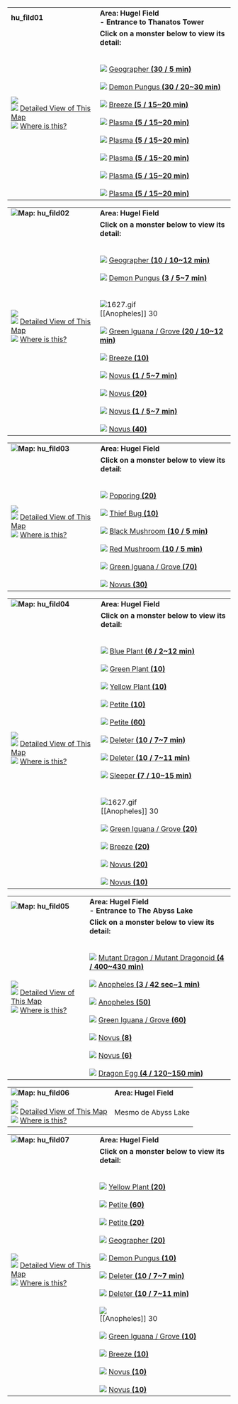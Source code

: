 |                                                                                                                                                                                                                                                                                                                                                               |                                                                                                                                                                                                                                                                                                                                                                                                                                                                                                                                                                                                                                                                                                                                                                                                                                                                                                                                                                                                                                                                                                                                                                                                                                                                          |
| ------------------------------------------------------------------------------------------------------------------------------------------------------------------------------------------------------------------------------------------------------------------------------------------------------------------------------------------------------------- | ------------------------------------------------------------------------------------------------------------------------------------------------------------------------------------------------------------------------------------------------------------------------------------------------------------------------------------------------------------------------------------------------------------------------------------------------------------------------------------------------------------------------------------------------------------------------------------------------------------------------------------------------------------------------------------------------------------------------------------------------------------------------------------------------------------------------------------------------------------------------------------------------------------------------------------------------------------------------------------------------------------------------------------------------------------------------------------------------------------------------------------------------------------------------------------------------------------------------------------------------------------------------ |
| **hu_fild01**                                                                                                                                                                                                                                                                                                                                                 | **Area: Hugel Field  <br>- Entrance to Thanatos Tower**                                                                                                                                                                                                                                                                                                                                                                                                                                                                                                                                                                                                                                                                                                                                                                                                                                                                                                                                                                                                                                                                                                                                                                                                                  |
| ![](https://file5s.ratemyserver.net/maps/hu_fild01.gif)  <br>![](https://ratemyserver.net/images/bu2.gif) [Detailed View of This Map](https://ratemyserver.net/index.php?page=npc_shop_warp&map=hu_fild01&re_mob=0)  <br>![](https://ratemyserver.net/images/bu2.gif) [Where is this?](https://ratemyserver.net/worldmap.php?selected_map=hu_fild01&re_mob=0) | **Click on a monster below to view its detail:**  <br>  <br><br>![](https://ratemyserver.net/images/bu2.gif) [Geographer **(**30 / 5 min**)**](https://ratemyserver.net/index.php?page=mob_db&mob_id=1368)<br><br>![](https://ratemyserver.net/images/bu2.gif) [Demon Pungus **(**30 / 20~30 min**)**](https://ratemyserver.net/index.php?page=mob_db&mob_id=1378)<br><br>![](https://ratemyserver.net/images/bu2.gif) [Breeze **(**5 / 15~20 min**)**](https://ratemyserver.net/index.php?page=mob_db&mob_id=1692)<br><br>![](https://ratemyserver.net/images/bu2.gif) [Plasma **(**5 / 15~20 min**)**](https://ratemyserver.net/index.php?page=mob_db&mob_id=1693)<br><br>![](https://ratemyserver.net/images/bu2.gif) [Plasma **(**5 / 15~20 min**)**](https://ratemyserver.net/index.php?page=mob_db&mob_id=1694)<br><br>![](https://ratemyserver.net/images/bu2.gif) [Plasma **(**5 / 15~20 min**)**](https://ratemyserver.net/index.php?page=mob_db&mob_id=1695)<br><br>![](https://ratemyserver.net/images/bu2.gif) [Plasma **(**5 / 15~20 min**)**](https://ratemyserver.net/index.php?page=mob_db&mob_id=1696)<br><br>![](https://ratemyserver.net/images/bu2.gif) [Plasma **(**5 / 15~20 min**)**](https://ratemyserver.net/index.php?page=mob_db&mob_id=1697) |

  

|                                                                                                                                                                                                                                                                                                                                                               |                                                                                                                                                                                                                                                                                                                                                                                                                                                                                                                                                                                                                                                                                                                                                                                                                                                                                                                                                                                                                                                                                                                                                                                                                                                                                                                                           |
| ------------------------------------------------------------------------------------------------------------------------------------------------------------------------------------------------------------------------------------------------------------------------------------------------------------------------------------------------------------- | ----------------------------------------------------------------------------------------------------------------------------------------------------------------------------------------------------------------------------------------------------------------------------------------------------------------------------------------------------------------------------------------------------------------------------------------------------------------------------------------------------------------------------------------------------------------------------------------------------------------------------------------------------------------------------------------------------------------------------------------------------------------------------------------------------------------------------------------------------------------------------------------------------------------------------------------------------------------------------------------------------------------------------------------------------------------------------------------------------------------------------------------------------------------------------------------------------------------------------------------------------------------------------------------------------------------------------------------- |
| ![](https://ratemyserver.net/images/circle.gif)**Map: hu_fild02**                                                                                                                                                                                                                                                                                             | **Area: Hugel Field**                                                                                                                                                                                                                                                                                                                                                                                                                                                                                                                                                                                                                                                                                                                                                                                                                                                                                                                                                                                                                                                                                                                                                                                                                                                                                                                     |
| ![](https://file5s.ratemyserver.net/maps/hu_fild02.gif)  <br>![](https://ratemyserver.net/images/bu2.gif) [Detailed View of This Map](https://ratemyserver.net/index.php?page=npc_shop_warp&map=hu_fild02&re_mob=0)  <br>![](https://ratemyserver.net/images/bu2.gif) [Where is this?](https://ratemyserver.net/worldmap.php?selected_map=hu_fild02&re_mob=0) | **Click on a monster below to view its detail:**  <br>  <br><br>![](https://ratemyserver.net/images/bu2.gif) [Geographer **(**10 / 10~12 min**)**](https://ratemyserver.net/index.php?page=mob_db&mob_id=1368)<br><br>![](https://ratemyserver.net/images/bu2.gif) [Demon Pungus **(**3 / 5~7 min**)**](https://ratemyserver.net/index.php?page=mob_db&mob_id=1378)<br><br><br>![1627.gif](https://file5s.ratemyserver.net/mobs/1627.gif)<br>[[Anopheles]] 30<br><br>![](https://ratemyserver.net/images/bu2.gif) [Green Iguana / Grove **(**20 / 10~12 min**)**](https://ratemyserver.net/index.php?page=mob_db&mob_id=1687)<br><br>![](https://ratemyserver.net/images/bu2.gif) [Breeze **(**10**)**](https://ratemyserver.net/index.php?page=mob_db&mob_id=1692)<br><br>![](https://ratemyserver.net/images/bu2.gif) [Novus **(**1 / 5~7 min**)**](https://ratemyserver.net/index.php?page=mob_db&mob_id=1715)<br><br>![](https://ratemyserver.net/images/bu2.gif) [Novus **(**20**)**](https://ratemyserver.net/index.php?page=mob_db&mob_id=1715)<br><br>![](https://ratemyserver.net/images/bu2.gif) [Novus **(**1 / 5~7 min**)**](https://ratemyserver.net/index.php?page=mob_db&mob_id=1718)<br><br>![](https://ratemyserver.net/images/bu2.gif) [Novus **(**40**)**](https://ratemyserver.net/index.php?page=mob_db&mob_id=1718) |

  

|   |   |
|---|---|
|![](https://ratemyserver.net/images/circle.gif)**Map: hu_fild03**|**Area: Hugel Field**|
|![](https://file5s.ratemyserver.net/maps/hu_fild03.gif)  <br>![](https://ratemyserver.net/images/bu2.gif) [Detailed View of This Map](https://ratemyserver.net/index.php?page=npc_shop_warp&map=hu_fild03&re_mob=0)  <br>![](https://ratemyserver.net/images/bu2.gif) [Where is this?](https://ratemyserver.net/worldmap.php?selected_map=hu_fild03&re_mob=0)|**Click on a monster below to view its detail:**  <br>  <br><br>![](https://ratemyserver.net/images/bu2.gif) [Poporing **(**20**)**](https://ratemyserver.net/index.php?page=mob_db&mob_id=1031)<br><br>![](https://ratemyserver.net/images/bu2.gif) [Thief Bug **(**10**)**](https://ratemyserver.net/index.php?page=mob_db&mob_id=1051)<br><br>![](https://ratemyserver.net/images/bu2.gif) [Black Mushroom **(**10 / 5 min**)**](https://ratemyserver.net/index.php?page=mob_db&mob_id=1084)<br><br>![](https://ratemyserver.net/images/bu2.gif) [Red Mushroom **(**10 / 5 min**)**](https://ratemyserver.net/index.php?page=mob_db&mob_id=1085)<br><br>![](https://ratemyserver.net/images/bu2.gif) [Green Iguana / Grove **(**70**)**](https://ratemyserver.net/index.php?page=mob_db&mob_id=1687)<br><br>![](https://ratemyserver.net/images/bu2.gif) [Novus **(**30**)**](https://ratemyserver.net/index.php?page=mob_db&mob_id=1715)|

  

|                                                                                                                                                                                                                                                                                                                                                               |                                                                                                                                                                                                                                                                                                                                                                                                                                                                                                                                                                                                                                                                                                                                                                                                                                                                                                                                                                                                                                                                                                                                                                                                                                                                                                                                                                                                                                                                                                                                                                                                                                                                                                                                                                                                                                                                                                    |
| ------------------------------------------------------------------------------------------------------------------------------------------------------------------------------------------------------------------------------------------------------------------------------------------------------------------------------------------------------------- | -------------------------------------------------------------------------------------------------------------------------------------------------------------------------------------------------------------------------------------------------------------------------------------------------------------------------------------------------------------------------------------------------------------------------------------------------------------------------------------------------------------------------------------------------------------------------------------------------------------------------------------------------------------------------------------------------------------------------------------------------------------------------------------------------------------------------------------------------------------------------------------------------------------------------------------------------------------------------------------------------------------------------------------------------------------------------------------------------------------------------------------------------------------------------------------------------------------------------------------------------------------------------------------------------------------------------------------------------------------------------------------------------------------------------------------------------------------------------------------------------------------------------------------------------------------------------------------------------------------------------------------------------------------------------------------------------------------------------------------------------------------------------------------------------------------------------------------------------------------------------------------------------- |
| ![](https://ratemyserver.net/images/circle.gif)**Map: hu_fild04**                                                                                                                                                                                                                                                                                             | **Area: Hugel Field**                                                                                                                                                                                                                                                                                                                                                                                                                                                                                                                                                                                                                                                                                                                                                                                                                                                                                                                                                                                                                                                                                                                                                                                                                                                                                                                                                                                                                                                                                                                                                                                                                                                                                                                                                                                                                                                                              |
| ![](https://file5s.ratemyserver.net/maps/hu_fild04.gif)  <br>![](https://ratemyserver.net/images/bu2.gif) [Detailed View of This Map](https://ratemyserver.net/index.php?page=npc_shop_warp&map=hu_fild04&re_mob=0)  <br>![](https://ratemyserver.net/images/bu2.gif) [Where is this?](https://ratemyserver.net/worldmap.php?selected_map=hu_fild04&re_mob=0) | **Click on a monster below to view its detail:**  <br>  <br><br>![](https://ratemyserver.net/images/bu2.gif) [Blue Plant **(**6 / 2~12 min**)**](https://ratemyserver.net/index.php?page=mob_db&mob_id=1079)<br><br>![](https://ratemyserver.net/images/bu2.gif) [Green Plant **(**10**)**](https://ratemyserver.net/index.php?page=mob_db&mob_id=1080)<br><br>![](https://ratemyserver.net/images/bu2.gif) [Yellow Plant **(**10**)**](https://ratemyserver.net/index.php?page=mob_db&mob_id=1081)<br><br>![](https://ratemyserver.net/images/bu2.gif) [Petite **(**10**)**](https://ratemyserver.net/index.php?page=mob_db&mob_id=1155)<br><br>![](https://ratemyserver.net/images/bu2.gif) [Petite **(**60**)**](https://ratemyserver.net/index.php?page=mob_db&mob_id=1156)<br><br>![](https://ratemyserver.net/images/bu2.gif) [Deleter **(**10 / 7~7 min**)**](https://ratemyserver.net/index.php?page=mob_db&mob_id=1384)<br><br>![](https://ratemyserver.net/images/bu2.gif) [Deleter **(**10 / 7~11 min**)**](https://ratemyserver.net/index.php?page=mob_db&mob_id=1385)<br><br>![](https://ratemyserver.net/images/bu2.gif) [Sleeper **(**7 / 10~15 min**)**](https://ratemyserver.net/index.php?page=mob_db&mob_id=1386)<br><br><br>![1627.gif](https://file5s.ratemyserver.net/mobs/1627.gif)<br>[[Anopheles]] 30<br><br>![](https://ratemyserver.net/images/bu2.gif) [Green Iguana / Grove **(**20**)**](https://ratemyserver.net/index.php?page=mob_db&mob_id=1687)<br><br>![](https://ratemyserver.net/images/bu2.gif) [Breeze **(**20**)**](https://ratemyserver.net/index.php?page=mob_db&mob_id=1692)<br><br>![](https://ratemyserver.net/images/bu2.gif) [Novus **(**20**)**](https://ratemyserver.net/index.php?page=mob_db&mob_id=1715)<br><br>![](https://ratemyserver.net/images/bu2.gif) [Novus **(**10**)**](https://ratemyserver.net/index.php?page=mob_db&mob_id=1718) |

  

|   |   |
|---|---|
|![](https://ratemyserver.net/images/circle.gif)**Map: hu_fild05**|**Area: Hugel Field  <br>- Entrance to The Abyss Lake**|
|![](https://file5s.ratemyserver.net/maps/hu_fild05.gif)  <br>![](https://ratemyserver.net/images/bu2.gif) [Detailed View of This Map](https://ratemyserver.net/index.php?page=npc_shop_warp&map=hu_fild05&re_mob=0)  <br>![](https://ratemyserver.net/images/bu2.gif) [Where is this?](https://ratemyserver.net/worldmap.php?selected_map=hu_fild05&re_mob=0)|**Click on a monster below to view its detail:**  <br>  <br><br>![](https://ratemyserver.net/images/bu2.gif) [Mutant Dragon / Mutant Dragonoid **(**4 / 400~430 min**)**](https://ratemyserver.net/index.php?page=mob_db&mob_id=1262)<br><br>![](https://ratemyserver.net/images/bu2.gif) [Anopheles **(**3 / 42 sec~1 min**)**](https://ratemyserver.net/index.php?page=mob_db&mob_id=1627)<br><br>![](https://ratemyserver.net/images/bu2.gif) [Anopheles **(**50**)**](https://ratemyserver.net/index.php?page=mob_db&mob_id=1627)<br><br>![](https://ratemyserver.net/images/bu2.gif) [Green Iguana / Grove **(**60**)**](https://ratemyserver.net/index.php?page=mob_db&mob_id=1687)<br><br>![](https://ratemyserver.net/images/bu2.gif) [Novus **(**8**)**](https://ratemyserver.net/index.php?page=mob_db&mob_id=1715)<br><br>![](https://ratemyserver.net/images/bu2.gif) [Novus **(**6**)**](https://ratemyserver.net/index.php?page=mob_db&mob_id=1718)<br><br>![](https://ratemyserver.net/images/bu2.gif) [Dragon Egg **(**4 / 120~150 min**)**](https://ratemyserver.net/index.php?page=mob_db&mob_id=1721)|

  

|                                                                                                                                                                                                                                                                                                                                                               |                       |
| ------------------------------------------------------------------------------------------------------------------------------------------------------------------------------------------------------------------------------------------------------------------------------------------------------------------------------------------------------------- | --------------------- |
| ![](https://ratemyserver.net/images/circle.gif)**Map: hu_fild06**                                                                                                                                                                                                                                                                                             | **Area: Hugel Field** |
| ![](https://file5s.ratemyserver.net/maps/hu_fild06.gif)  <br>![](https://ratemyserver.net/images/bu2.gif) [Detailed View of This Map](https://ratemyserver.net/index.php?page=npc_shop_warp&map=hu_fild06&re_mob=0)  <br>![](https://ratemyserver.net/images/bu2.gif) [Where is this?](https://ratemyserver.net/worldmap.php?selected_map=hu_fild06&re_mob=0) | Mesmo de Abyss Lake   |

  

|                                                                                                                                                                                                                                                                                                                                                               |                                                                                                                                                                                                                                                                                                                                                                                                                                                                                                                                                                                                                                                                                                                                                                                                                                                                                                                                                                                                                                                                                                                                                                                                                                                                                                                                                                                                                                                                                                                                                                                                                                                                                                                             |
| ------------------------------------------------------------------------------------------------------------------------------------------------------------------------------------------------------------------------------------------------------------------------------------------------------------------------------------------------------------- | --------------------------------------------------------------------------------------------------------------------------------------------------------------------------------------------------------------------------------------------------------------------------------------------------------------------------------------------------------------------------------------------------------------------------------------------------------------------------------------------------------------------------------------------------------------------------------------------------------------------------------------------------------------------------------------------------------------------------------------------------------------------------------------------------------------------------------------------------------------------------------------------------------------------------------------------------------------------------------------------------------------------------------------------------------------------------------------------------------------------------------------------------------------------------------------------------------------------------------------------------------------------------------------------------------------------------------------------------------------------------------------------------------------------------------------------------------------------------------------------------------------------------------------------------------------------------------------------------------------------------------------------------------------------------------------------------------------------------- |
| ![](https://ratemyserver.net/images/circle.gif)**Map: hu_fild07**                                                                                                                                                                                                                                                                                             | **Area: Hugel Field**                                                                                                                                                                                                                                                                                                                                                                                                                                                                                                                                                                                                                                                                                                                                                                                                                                                                                                                                                                                                                                                                                                                                                                                                                                                                                                                                                                                                                                                                                                                                                                                                                                                                                                       |
| ![](https://file5s.ratemyserver.net/maps/hu_fild07.gif)  <br>![](https://ratemyserver.net/images/bu2.gif) [Detailed View of This Map](https://ratemyserver.net/index.php?page=npc_shop_warp&map=hu_fild07&re_mob=0)  <br>![](https://ratemyserver.net/images/bu2.gif) [Where is this?](https://ratemyserver.net/worldmap.php?selected_map=hu_fild07&re_mob=0) | **Click on a monster below to view its detail:**  <br>  <br><br>![](https://ratemyserver.net/images/bu2.gif) [Yellow Plant **(**20**)**](https://ratemyserver.net/index.php?page=mob_db&mob_id=1081)<br><br>![](https://ratemyserver.net/images/bu2.gif) [Petite **(**60**)**](https://ratemyserver.net/index.php?page=mob_db&mob_id=1155)<br><br>![](https://ratemyserver.net/images/bu2.gif) [Petite **(**20**)**](https://ratemyserver.net/index.php?page=mob_db&mob_id=1156)<br><br>![](https://ratemyserver.net/images/bu2.gif) [Geographer **(**20**)**](https://ratemyserver.net/index.php?page=mob_db&mob_id=1368)<br><br>![](https://ratemyserver.net/images/bu2.gif) [Demon Pungus **(**10**)**](https://ratemyserver.net/index.php?page=mob_db&mob_id=1378)<br><br>![](https://ratemyserver.net/images/bu2.gif) [Deleter **(**10 / 7~7 min**)**](https://ratemyserver.net/index.php?page=mob_db&mob_id=1384)<br><br>![](https://ratemyserver.net/images/bu2.gif) [Deleter **(**10 / 7~11 min**)**](https://ratemyserver.net/index.php?page=mob_db&mob_id=1385)<br><br>![](https://file5s.ratemyserver.net/mobs/1627.gif)<br>[[Anopheles]] 30<br><br>![](https://ratemyserver.net/images/bu2.gif) [Green Iguana / Grove **(**10**)**](https://ratemyserver.net/index.php?page=mob_db&mob_id=1687)<br><br>![](https://ratemyserver.net/images/bu2.gif) [Breeze **(**10**)**](https://ratemyserver.net/index.php?page=mob_db&mob_id=1692)<br><br>![](https://ratemyserver.net/images/bu2.gif) [Novus **(**10**)**](https://ratemyserver.net/index.php?page=mob_db&mob_id=1715)<br><br>![](https://ratemyserver.net/images/bu2.gif) [Novus **(**10**)**](https://ratemyserver.net/index.php?page=mob_db&mob_id=1718) |
